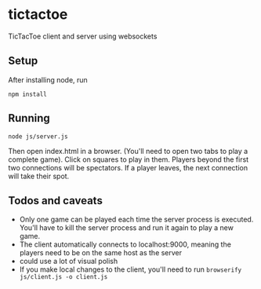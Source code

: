 # tictactoe
TicTacToe client and server using websockets

## Setup
After installing node, run

<code>npm install</code>

## Running

<code>node js/server.js</code>

Then open index.html in a browser. (You'll need to open two tabs to play a complete game). Click on squares to play in them. Players beyond the first two connections will be spectators. If a player leaves, the next connection will take their spot.

## Todos and caveats
* Only one game can be played each time the server process is executed. You'll have to kill the server process and run it again to play a new game.
* The client automatically connects to localhost:9000, meaning the players need to be on the same host as the server
* could use a lot of visual polish
* If you make local changes to the client, you'll need to run  <code>browserify js/client.js -o client.js</code>
